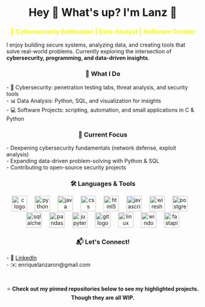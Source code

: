 <h1 align="center">Hey 👋 What's up? I'm Lanz 👋</h1>

<h3 align="center" style="color: yellow;">🔐 <b>Cybersecurity Enthusiast | Data Analyst | Software Creator</b></h3>

<p align="left">I enjoy building secure systems, analyzing data, and creating tools that solve real-world problems.
Currently exploring the intersection of <b>cybersecurity, programming, and data-driven insights</b>. </p>

<h3 align="center">🚀 What I Do </h3>
<p align="left">- 🔑 Cybersecurity: penetration testing labs, threat analysis, and security tools <br>
- 📊 Data Analysis: Python, SQL, and visualization for insights</br>
- 💻 Software Projects: scripting, automation, and small applications in C & Python <br></p>
<h3 align="center">📌 Current Focus</h3>
<p>
- Deepening cybersecurity fundamentals (network defense, exploit analysis) <br>
- Expanding data-driven problem-solving with Python & SQL  <br>
- Contributing to open-source security projects  </p>

###

<h3 align="center">🛠️ Languages & Tools</h3>

<div align="center">
  <img src="https://cdn.jsdelivr.net/gh/devicons/devicon/icons/c/c-original.svg" height="40" alt="c logo"  />
  <img width="12" />
  <img src="https://cdn.jsdelivr.net/gh/devicons/devicon/icons/python/python-original.svg" height="40" alt="python logo"  />
  <img width="12" />
  <img src="https://cdn.jsdelivr.net/gh/devicons/devicon/icons/java/java-original.svg" height="40" alt="java logo"  />
  <img width="12" />
  <img src="https://cdn.jsdelivr.net/gh/devicons/devicon/icons/css3/css3-original.svg" height="40" alt="css logo"  />
  <img width="12" />
  <img src="https://cdn.jsdelivr.net/gh/devicons/devicon/icons/html5/html5-original.svg" height="40" alt="html5 logo"  />
  <img width="12" />
  <img src="https://cdn.jsdelivr.net/gh/devicons/devicon/icons/javascript/javascript-original.svg" height="40" alt="javascript logo"  />
  <img width="12" />
  <img src="https://images.icon-icons.com/159/PNG/256/wireshark_22388.png" height="40" alt="wireshark"  />
  <img width="12" />
  <img src="https://cdn.jsdelivr.net/gh/devicons/devicon/icons/postgresql/postgresql-original.svg" height="40" alt="postgresql logo"  />
  <img width="12" />
  <img src="https://cdn.jsdelivr.net/gh/devicons/devicon/icons/sqlalchemy/sqlalchemy-original.svg" height="40" alt="sqlalchemy logo"  />
  <img width="12" />
  <img src="https://cdn.jsdelivr.net/gh/devicons/devicon/icons/pandas/pandas-original.svg" height="40" alt="pandas logo"  />
  <img width="12" />
  <img src="https://cdn.jsdelivr.net/gh/devicons/devicon/icons/jupyter/jupyter-original.svg" height="40" alt="jupyter logo"  />
  <img width="12" />
  <img src="https://cdn.jsdelivr.net/gh/devicons/devicon/icons/git/git-original.svg" height="40" alt="git logo"  />
  <img width="12" />
  <img src="https://cdn.jsdelivr.net/gh/devicons/devicon/icons/linux/linux-original.svg" height="40" alt="linux logo"  />
  <img width="12" />
  <img src="https://cdn.jsdelivr.net/gh/devicons/devicon/icons/windows8/windows8-original.svg" height="40" alt="windows8 logo"  />
  <img width="12" />
  <img src="https://cdn.jsdelivr.net/gh/devicons/devicon/icons/fastapi/fastapi-original.svg" height="40" alt="fastapi logo"  />
</div>



<h3 align="center">📬 Let's Connect!</h3>
<div align="left">
  <p>- 💼 <a href="www.linkedin.com/in/lanz-aron-enrique-83079634a">LinkedIn</a><br>- ✉️ <a>enriquelanzaron@gmail.com</a></p>
</div>

<h1></h1>
<p align="center">⭐️ <b>Check out my pinned repositories below to see my highlighted projects. Though they are all WIP.</b> </p>

 
